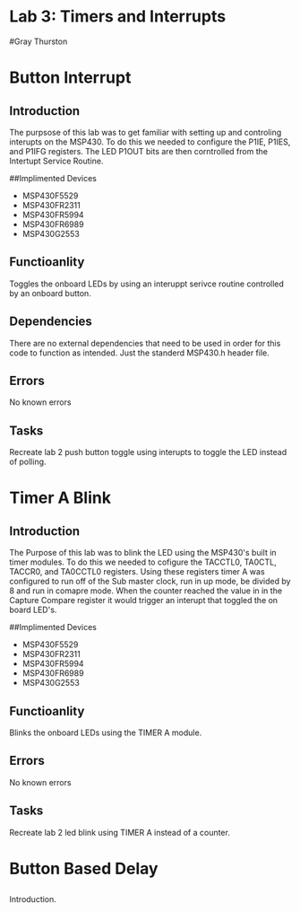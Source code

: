 # Lab 3: Timers and Interrupts

#Gray Thurston 

# Button Interrupt

## Introduction

The purpsose of this lab was to get familiar with setting up and 
controling interupts on the MSP430. To do this we needed to configure 
the P1IE, P1IES, and P1IFG registers. The LED P1OUT bits are then 
corntrolled from the Intertupt Service Routine.


##Implimented Devices
* MSP430F5529
* MSP430FR2311
* MSP430FR5994
* MSP430FR6989
* MSP430G2553


## Functioanlity

Toggles the onboard LEDs by using an interuppt serivce routine controlled
by an onboard button.

## Dependencies
There are no external dependencies that need to be used in order for this 
code to function as intended. Just the standerd MSP430.h header file.

## Errors
No known errors

## Tasks

Recreate lab 2 push button toggle using interupts to toggle the LED instead of polling.

# Timer A Blink 

## Introduction

The Purpose of this lab was to blink the LED using the MSP430's 
built in timer modules. To do this we needed to cofigure the 
TACCTL0, TA0CTL, TACCR0, and TA0CCTL0 registers. Using these registers
timer A was configured to run off of the Sub master clock, run in 
up mode, be divided by 8 and run in comapre mode. When the counter 
reached the value in in the Capture Compare register it would trigger an
interupt that toggled the on board LED's.

##Implimented Devices
* MSP430F5529
* MSP430FR2311
* MSP430FR5994
* MSP430FR6989
* MSP430G2553

## Functioanlity
Blinks the onboard LEDs using the TIMER A module.

## Errors
No known errors

## Tasks

Recreate lab 2 led blink using TIMER A instead of a counter. 

# Button Based Delay

## 

Introduction.




